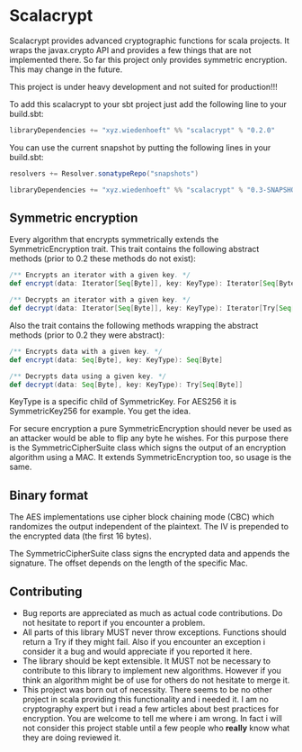Scalacrypt
==========

Scalacrypt provides advanced cryptographic functions for scala projects. It wraps the
javax.crypto API and provides a few things that are not implemented there. So far
this project only provides symmetric encryption. This may change in the future.

This project is under heavy development and not suited for production!!!

To add this scalacrypt to your sbt project just add the following line to your build.sbt:

```scala
libraryDependencies += "xyz.wiedenhoeft" %% "scalacrypt" % "0.2.0"
```

You can use the current snapshot by putting the following lines in your build.sbt:

```scala
resolvers += Resolver.sonatypeRepo("snapshots")

libraryDependencies += "xyz.wiedenhoeft" %% "scalacrypt" % "0.3-SNAPSHOT"
```

Symmetric encryption
--------------------

Every algorithm that encrypts symmetrically extends the SymmetricEncryption trait. This
trait contains the following abstract methods (prior to 0.2 these methods do not exist):

```scala
/** Encrypts an iterator with a given key. */
def encrypt(data: Iterator[Seq[Byte]], key: KeyType): Iterator[Seq[Byte]]

/** Decrypts an iterator with a given key. */
def decrypt(data: Iterator[Seq[Byte]], key: KeyType): Iterator[Try[Seq[Byte]]]
```

Also the trait contains the following methods wrapping the abstract methods (prior
to 0.2 they were abstract):

```scala
/** Encrypts data with a given key. */
def encrypt(data: Seq[Byte], key: KeyType): Seq[Byte]

/** Decrypts data using a given key. */
def decrypt(data: Seq[Byte], key: KeyType): Try[Seq[Byte]]
```

KeyType is a specific child of SymmetricKey. For AES256 it is SymmetricKey256 for example.
You get the idea.

For secure encryption a pure SymmetricEncryption should never be used as an attacker would
be able to flip any byte he wishes. For this purpose there is the SymmetricCipherSuite class which
signs the output of an encryption algorithm using a MAC. It extends SymmetricEncryption too,
so usage is the same.

Binary format
-------------

The AES implementations use cipher block chaining mode (CBC) which randomizes the output
independent of the plaintext. The IV is prepended to the encrypted data (the first 16 bytes).

The SymmetricCipherSuite class signs the encrypted data and appends the signature. The offset depends on the
length of the specific Mac.

Contributing
------------

* Bug reports are appreciated as much as actual code contributions. Do not hesitate to report if you encounter a problem.
* All parts of this library MUST never throw exceptions. Functions should return a Try if they might fail. Also if you encounter an exception i consider it a bug and would appreciate if you reported it here.
* The library should be kept extensible. It MUST not be necessary to contribute to this library to implement new algorithms. However if you think an algorithm might be of use for others do not hesitate to merge it.
* This project was born out of necessity. There seems to be no other project in scala providing this functionality and i needed it. I am no cryptography expert but i read a few articles about best practices for encryption. You are welcome to tell me where i am wrong. In fact i will not consider this project stable until a few people who **really** know what they are doing reviewed it.
